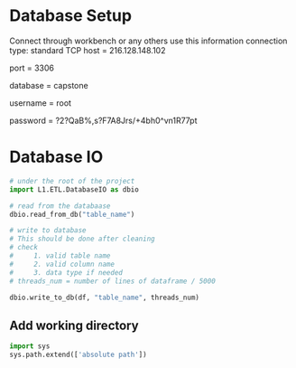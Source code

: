 # Database Setup
Connect through workbench or any others use this information
connection type: standard TCP
host = 216.128.148.102

port = 3306

database = capstone

username = root

password = ?2?QaB%,s?F7A8Jrs/+4bh0^vn1R77pt

# Database IO
```python
# under the root of the project
import L1.ETL.DatabaseIO as dbio

# read from the databaase
dbio.read_from_db("table_name")

# write to database 
# This should be done after cleaning
# check
#     1. valid table name
#     2. valid column name
#     3. data type if needed
# threads_num = number of lines of dataframe / 5000

dbio.write_to_db(df, "table_name", threads_num)
```

## Add working directory
```python
import sys
sys.path.extend(['absolute path'])
```